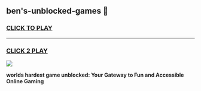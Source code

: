 
## ben's-unblocked-games 👋
<h3>
<a href="https://premium.freeplayer.one?title=ben's-unblocked-games&ref=14F">CLICK TO PLAY</a></h3>
<hr>

<h3>
<a href="https://premium.freeplayer.one?title=ben's-unblocked-games&ref=14F">CLICK 2 PLAY</a>
  
</h3>

<a href="https://premium.freeplayer.one?title=ben's-unblocked-games&ref=12F/"><img src="https://clearcache.store/games.png"></a>


**worlds hardest game unblocked: Your Gateway to Fun and Accessible Online Gaming**
